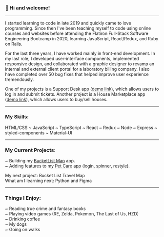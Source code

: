 ### 👋 Hi and welcome!
***
I started learning to code in late 2019 and quickly came to love programming. Since then I've been teaching myself to code using online courses and websites before attending the Flatiron Full-Stack Software Engineering Bootcamp in 2020, learning JavaScript, React/Redux, and Ruby on Rails.

For the last three years, I have worked mainly in front-end development. In my last role, I developed user-interface components, implemented responsive design, and collaborated with a graphic designer to revamp an internal and external client portal for a laboratory billing company. I also have completed over 50 bug fixes that helped improve user experience tremendously.

One of my projects is a Support Desk app ([demo link](https://wildelksupportdesk.herokuapp.com/)), which allows users to log in and submit tickets. Another project is a House Marketplace app ([demo link](https://house-marketplace-app-gamma-sooty.vercel.app/)), which allows users to buy/sell houses.
***

### My Skills:
HTML/CSS ~ JavaScript ~ TypeScript ~ React ~ Redux ~ Node ~ Express ~ styled-components ~ Material-UI

***

### My Current Projects:

~ Building my [BucketList Map](https://github.com/catwhitmer/bucket-list-map-app) app. <br>
~ Adding features to my [Pet Care](https://github.com/catwhitmer/petCare) app (login, spinner, restyle). <br>

My next project: Bucket List Travel Map <br>
What am I learning next: Python and Figma <br>

***

### Things I Enjoy: <br>

~ Reading true crime and fantasy books <br>
~ Playing video games (RE, Zelda, Pokemon, The Last of Us, HZD) <br>
~ Drinking coffee <br>
~ My dogs <br>
~ Going on walks

